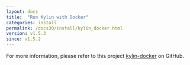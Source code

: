 ```yaml
---
layout: docs
title:  "Run Kylin with Docker"
categories: install
permalink: /docs30/install/kylin_docker.html
version: v1.5.3
since: v1.5.2
---
```


For more information, please refer to this project [kylin-docker](https://github.com/Kyligence/kylin-docker/) on GitHub.
